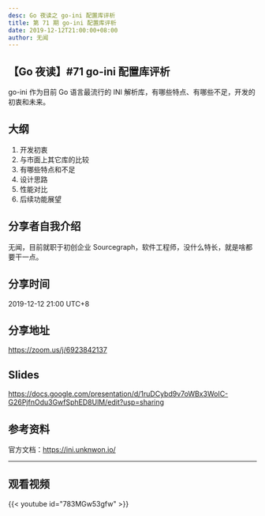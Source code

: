 ```yaml
---
desc: Go 夜读之 go-ini 配置库评析
title: 第 71 期 go-ini 配置库评析
date: 2019-12-12T21:00:00+08:00
author: 无闻
---
```


## 【Go 夜读】#71 go-ini 配置库评析

go-ini 作为目前 Go 语言最流行的 INI 解析库，有哪些特点、有哪些不足，开发的初衷和未来。

## 大纲

1. 开发初衷
2. 与市面上其它库的比较
3. 有哪些特点和不足
4. 设计思路
5. 性能对比
6. 后续功能展望

## 分享者自我介绍

无闻，目前就职于初创企业 Sourcegraph，软件工程师，没什么特长，就是啥都要干一点。

## 分享时间

2019-12-12 21:00 UTC+8

## 分享地址

https://zoom.us/j/6923842137

## Slides

https://docs.google.com/presentation/d/1ruDCybd9v7oWBx3WoIC-G26PjfnOdu3GwfSphED8UlM/edit?usp=sharing

## 参考资料

官方文档：https://ini.unknwon.io/

---

## 观看视频

{{< youtube id="783MGw53gfw" >}}
